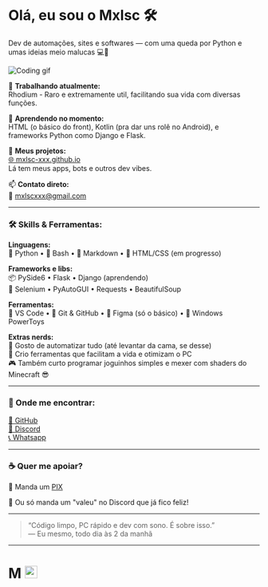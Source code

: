 # Olá, eu sou o Mxlsc 🛠️
Dev de automações, sites e softwares — com uma queda por Python e umas ideias meio malucas 💻🐍

![Coding gif](https://github.com/Mxlsc-XXX/Mxlsc-XXX/blob/main/dsn.png?raw=true)

🚧 **Trabalhando atualmente:**  
Rhodium - Raro e extremamente util, facilitando sua vida com diversas funções.

🌱 **Aprendendo no momento:**  
HTML (o básico do front), Kotlin (pra dar uns rolê no Android), e frameworks Python como Django e Flask.

📂 **Meus projetos:**  
[🌐 mxlsc-xxx.github.io](https://mxlsc-xxx.github.io/Mxlsc.github.io/)  
Lá tem meus apps, bots e outros dev vibes.

📫 **Contato direto:**  
📩 mxlscxxx@gmail.com

---

### 🛠️ Skills & Ferramentas:

**Linguagens:**  
🐍 Python • 🧠 Bash • 💬 Markdown • 📄 HTML/CSS (em progresso)

**Frameworks e libs:**  
📦 PySide6 • Flask • Django (aprendendo)  
📌 Selenium • PyAutoGUI • Requests • BeautifulSoup

**Ferramentas:**  
🧼 VS Code • 🐙 Git & GitHub • 💾 Figma (só o básico) • 🔧 Windows PowerToys

**Extras nerds:**  
🧠 Gosto de automatizar tudo (até levantar da cama, se desse)  
🧰 Crio ferramentas que facilitam a vida e otimizam o PC  
🎮 Também curto programar joguinhos simples e mexer com shaders do Minecraft 😎

---

### 📱 Onde me encontrar:

[📌 GitHub](https://github.com/Mxlsc-XXX)  
[📱 Discord](https://discordapp.com/users/586608984560238595)  
[📞 Whatsapp](https://wa.me/+5513974140538)

---

### ☕ Quer me apoiar?

💸 Manda um [PIX](https://pixgg.com/Mxlsc)

🤝 Ou só manda um "valeu" no Discord que já fico feliz!

---

> “Código limpo, PC rápido e dev com sono. É sobre isso.”  
— Eu mesmo, todo dia às 2 da manhã

---

# M <img src="https://symbl-cdn.com/i/webp/c8/8d8213fdfc319115454d1a34b7b36e.webp" width="25"/>
